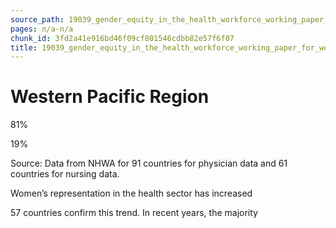 ```yaml
---
source_path: 19039_gender_equity_in_the_health_workforce_working_paper_for_web_pdf.md
pages: n/a-n/a
chunk_id: 3fd2a41e916bd46f09cf801546cdbb82e57f6f07
title: 19039_gender_equity_in_the_health_workforce_working_paper_for_web_pdf
---
```

# Western Pacific Region

81%

19%

Source: Data from NHWA for 91 countries for physician data and 61 countries for nursing data.

Women’s representation in the health sector has increased

57 countries confirm this trend. In recent years, the majority
